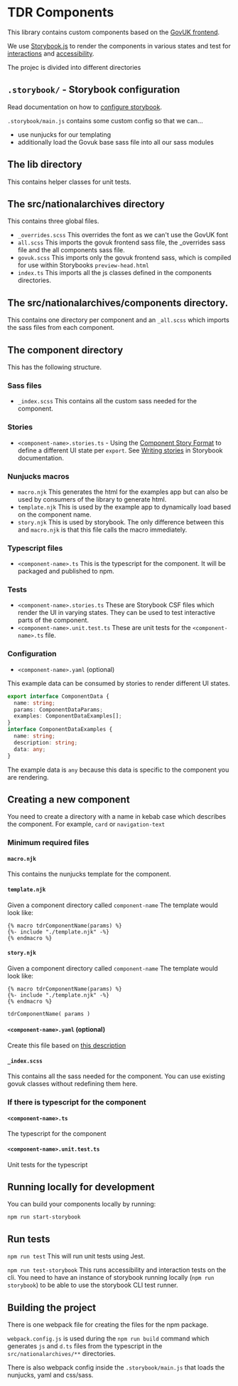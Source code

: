 # TDR Components

This library contains custom components based on the [GovUK frontend](https://design-system.service.gov.uk/).

We use [Storybook.js](https://storybook.js.org/docs/html/get-started/why-storybook) to render the components in various states and test for [interactions](https://storybook.js.org/docs/html/writing-tests/interaction-testing) and [accessibility](https://storybook.js.org/docs/html/writing-tests/accessibility-testing).

The projec is divided into different directories

## `.storybook/` - Storybook configuration

Read documentation on how to [configure storybook](https://storybook.js.org/docs/html/configure/overview#configure-your-storybook-project).

`.storybook/main.js` contains some custom config so that we can...

- use nunjucks for our templating
- additionally load the Govuk base sass file into all our sass modules

## The lib directory

This contains helper classes for unit tests.

## The src/nationalarchives directory

This contains three global files.

- `_overrides.scss` This overrides the font as we can't use the GovUK font
- `all.scss` This imports the govuk frontend sass file, the \_overrides sass file and the all components sass file.
- `govuk.scss` This imports only the govuk frontend sass, which is compiled for use within Storybooks `preview-head.html`
- `index.ts` This imports all the js classes defined in the components directories.

## The src/nationalarchives/components directory.

This contains one directory per component and an `_all.scss` which imports the sass files from each component.

## The component directory

This has the following structure.

### Sass files

- `_index.scss` This contains all the custom sass needed for the component.

### Stories

- `<component-name>.stories.ts` - Using the [Component Story Format](https://storybook.js.org/docs/html/api/csf) to define a different UI state per `export`. See [Writing stories](https://storybook.js.org/docs/html/api/csf) in Storybook documentation.

### Nunjucks macros

- `macro.njk` This generates the html for the examples app but can also be used by consumers of the library to generate html.
- `template.njk` This is used by the example app to dynamically load based on the component name.
- `story.njk` This is used by storybook. The only difference between this and `macro.njk` is that this file calls the macro immediately.

### Typescript files

- `<component-name>.ts` This is the typescript for the component. It will be packaged and published to npm.

### Tests

- `<component-name>.stories.ts` These are Storybook CSF files which render the UI in varying states.
  They can be used to test interactive parts of the component.
- `<component-name>.unit.test.ts` These are unit tests for the `<component-name>.ts` file.

### Configuration

- `<component-name>.yaml` (optional)

This example data can be consumed by stories to render different UI states.

```typescript
export interface ComponentData {
  name: string;
  params: ComponentDataParams;
  examples: ComponentDataExamples[];
}
interface ComponentDataExamples {
  name: string;
  description: string;
  data: any;
}
```

The example data is `any` because this data is specific to the component you are rendering.

## Creating a new component

You need to create a directory with a name in kebab case which describes the component. For example, `card` or `navigation-text`

### Minimum required files

#### `macro.njk`

This contains the nunjucks template for the component.

#### `template.njk`

Given a component directory called `component-name` The template would look like:

```text
{% macro tdrComponentName(params) %}
{%- include "./template.njk" -%}
{% endmacro %}
```

#### `story.njk`

Given a component directory called `component-name` The template would look like:

```text
{% macro tdrComponentName(params) %}
{%- include "./template.njk" -%}
{% endmacro %}

tdrComponentName( params )
```

#### `<component-name>.yaml` (optional)

Create this file based on [this description](#configuration)

#### `_index.scss`

This contains all the sass needed for the component. You can use existing govuk classes without redefining them here.

### If there is typescript for the component

#### `<component-name>.ts`

The typescript for the component

#### `<component-name>.unit.test.ts`

Unit tests for the typescript

## Running locally for development

You can build your components locally by running:

`npm run start-storybook`

## Run tests

`npm run test`
This will run unit tests using Jest.

`npm run test-storybook`
This runs accessibility and interaction tests on the cli. You need to have an instance of storybook running locally (`npm run storybook`) to be able to use the storybook CLI test runner.

## Building the project

There is one webpack file for creating the files for the npm package.

`webpack.config.js` is used during the `npm run build` command which generates `js` and `d.ts` files from the typescript in the `src/nationalarchives/**` directories.

There is also webpack config inside the `.storybook/main.js` that loads the nunjucks, yaml and css/sass.
